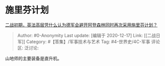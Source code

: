 # 施里芬计划
[二战初期，英法高层凭什么认为德军会避开阿登森林同时再次采用施里芬计划？](https://www.zhihu.com/question/413326813/answer/1409425332)

> Author: #0-Anonymity
> Last update: [编辑于 2020-12-17]
> Link: [[二战日军]]
> Category: #【答集】/军事技术与艺术
> Tag: #4-世界史/4C-军事
> 评论区:
> 泛讨论:

山地师的主要装备是直升机。
